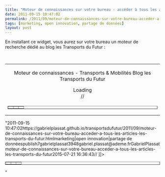 ```yaml
---
title: "Moteur de connaissances sur votre bureau - accéder à tous les articles Les Transports du Futur"
date: 2011-09-15 10:47:02
permalink: /2011/09/moteur-de-connaissances-sur-votre-bureau-acceder-a-tous-les-articles-les-transports-du-futur.html
tags: [marketing, open innovation, partage de données]
layout: post
---
```


<p>En installant ce widget, vous aurez sur votre bureau un moteur de recherche dédié au blog les Transports du Futur :</p> <p> </p> <table align="center" border="0"> <tbody> <tr> <td align="center" valign="middle"> <p class="MsoNormal">Moteur de connaissances - Transports & Mobilités Blog les Transports du Futur</p> <div id="cse-search-form" style="width: 100%">Loading</div>  // <![CDATA[  google.load('search', '1', {language : 'fr'}); google.setOnLoadCallback(function() { var customSearchControl = new google.search.CustomSearchControl('014837645704991177296:zjya10zvprm'); customSearchControl.setResultSetSize(google.search.Search.FILTERED_CSE_RESULTSET); var options = new google.search.DrawOptions(); options.enableSearchboxOnly(http://www.google.fr/cse?cx=014837645704991177296:zjya10zvprm", null, true) customSearchControl.draw('cse-search-form', options) }, true) // ]]> </td> </tr> <tr> <td align=""center""> <table border=""0"" cellpadding=""0"" cellspacing=""0"" style=""cursor: pointer"" width=""100%""> <tbody> <tr> <td><img alt="""" border=""0"" height=""36"" src=""/wp-content/uploads/sites/6/2011/09/moteurdeconnaissancessurvotrebureauaccdertouslesarticleslestransportsdufutur.gif"" width=""11"" /></td> <td align=""center"" height=""36"" width=""100%""><img alt="""" border=""0"" height=""36"" src=""/wp-content/uploads/sites/6/2011/09/moteurdeconnaissancessurvotrebureauaccdertouslesarticleslestransportsdufutur-1.gif"" width=""145"" /></td> <td><img alt="""" border=""0"" height=""36"" src=""/wp-content/uploads/sites/6/2011/09/moteurdeconnaissancessurvotrebureauaccdertouslesarticleslestransportsdufutur-2.gif"" width=""9"" /></td> </tr> </tbody> </table> </td> </tr> </tbody> </table>"2011-09-15 10:47:02https://gabrielplassat.github.io/transportsdufutur/2011/09/moteur-de-connaissances-sur-votre-bureau-acceder-a-tous-les-articles-les-transports-du-futur.htmlmarketing|open innovation|partage de donnéespublish7gabrielplassat3948gabriel.plassat@ademe.frGabrielPlassatmoteur-de-connaissances-sur-votre-bureau-acceder-a-tous-les-articles-les-transports-du-futur2015-07-21 16:36:43// ]]> </td> </tr> <tr> <td align=""center""> <table border=""0"" cellpadding=""0"" cellspacing=""0"" style=""cursor: pointer"" width=""100%""> <tbody> <tr> <td><img alt="""" border=""0"" height=""36"" src=""/wp-content/uploads/sites/6/2011/09/moteurdeconnaissancessurvotrebureauaccdertouslesarticleslestransportsdufutur.gif"" width=""11"" /></td> <td align=""center"" height=""36"" width=""100%""><img alt="""" border=""0"" height=""36"" src=""/wp-content/uploads/sites/6/2011/09/moteurdeconnaissancessurvotrebureauaccdertouslesarticleslestransportsdufutur-1.gif"" width=""145"" /></td> <td><img alt="""" border=""0"" height=""36"" src=""/wp-content/uploads/sites/6/2011/09/moteurdeconnaissancessurvotrebureauaccdertouslesarticleslestransportsdufutur-2.gif"" width=""9"" /></td> </tr> </tbody> </table> </td> </tr> </tbody> </table>"
